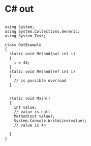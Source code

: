 # C# out 

<pre><code>
using System; 
using System.Collections.Generic; 
using System.Text; 

class OutExample
{
  static void Method(out int i)
  {
    i = 44;
  }
  static void Method(ref int i)
  {
    // is possible overload
  }
  
  
  static void Main()
  {
    int value;
    // value is null
    Method(out value);
    System.Console.WriteLine(value); 
    // value is 44
    
  }  
}
</code></pre>

